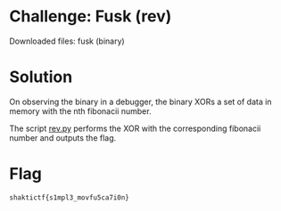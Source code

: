 # Challenge: Fusk (rev)

Downloaded files: fusk (binary)

# Solution

On observing the binary in a debugger, the binary XORs a set of data in memory with the nth fibonacii number.

The script [rev.py](rev.py) performs the XOR with the corresponding fibonacii number and outputs the flag.

# Flag
```
shaktictf{s1mpl3_movfu5ca7i0n}
```
